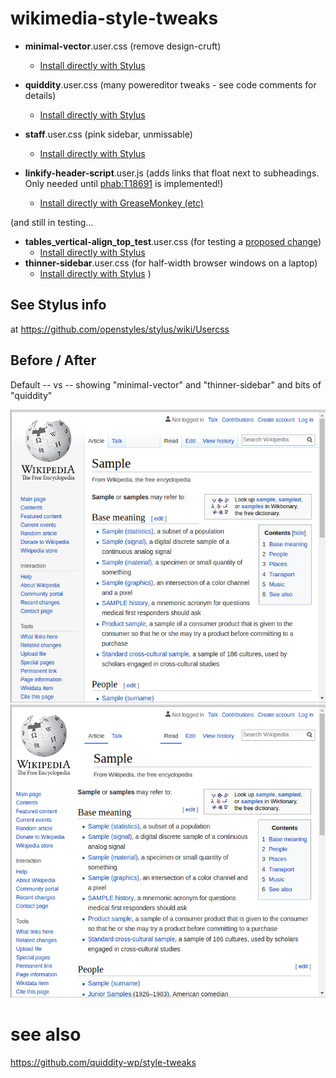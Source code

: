 # wikimedia-style-tweaks

* **minimal-vector**.user.css (remove design-cruft)
  * [Install directly with Stylus](https://raw.githubusercontent.com/quiddity-wp/wikimedia-style-tweaks/master/minimal-vector.user.css)
* **quiddity**.user.css (many powereditor tweaks - see code comments for details)
  * [Install directly with Stylus](https://raw.githubusercontent.com/quiddity-wp/wikimedia-style-tweaks/master/quiddity.user.css)

* **staff**.user.css (pink sidebar, unmissable)
  * [Install directly with Stylus](https://raw.githubusercontent.com/quiddity-wp/wikimedia-style-tweaks/master/staff.user.css)

* **linkify-header-script**.user.js (adds links that float next to subheadings. Only needed until [phab:T18691](https://phabricator.wikimedia.org/T18691) is implemented!)
  * [Install directly with GreaseMonkey (etc)](https://raw.githubusercontent.com/quiddity-wp/wikimedia-style-tweaks/master/linkify-header-script.user.js) 
  
(and still in testing...
* **tables_vertical-align_top_test**.user.css (for testing a [proposed change](https://en.wikipedia.org/wiki/Wikipedia_talk:Manual_of_Style/Tables))
  * [Install directly with Stylus](https://raw.githubusercontent.com/quiddity-wp/wikimedia-style-tweaks/master/tables_vertical-align_top_test.user.css)
* **thinner-sidebar**.user.css (for half-width browser windows on a laptop)
  * [Install directly with Stylus](https://raw.githubusercontent.com/quiddity-wp/wikimedia-style-tweaks/master/thinner-sidebar.user.css)
)

## See Stylus info
at https://github.com/openstyles/stylus/wiki/Usercss

## Before / After

Default -- vs -- showing "minimal-vector" and "thinner-sidebar" and bits of "quiddity"

![Before](https://raw.githubusercontent.com/quiddity-wp/wikimedia-style-tweaks/master/usercss1.png)
![After](https://raw.githubusercontent.com/quiddity-wp/wikimedia-style-tweaks/master/usercss2.png)

# see also
https://github.com/quiddity-wp/style-tweaks
